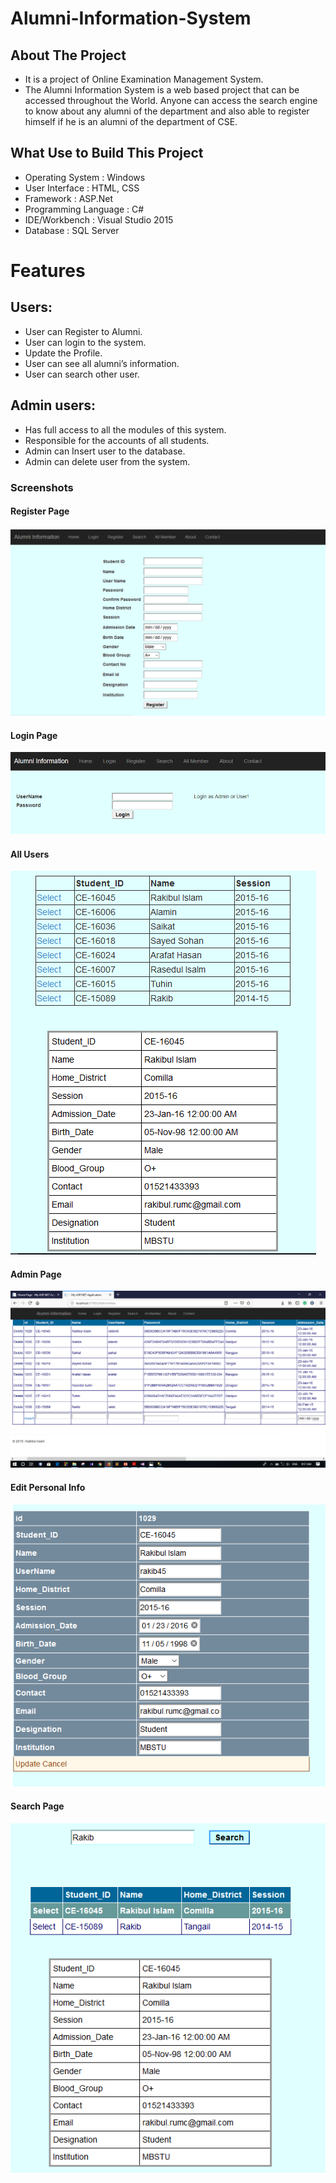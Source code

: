 # Alumni-Information-System

## About The Project
* It is a project of Online Examination Management System.
* The Alumni Information System is a web based project that can be accessed throughout the World.
Anyone can access the search engine to know about any alumni of the department and also able to register himself if he is an alumni of the department of CSE.

## What Use to Build This Project 
* Operating System      : Windows  
* User Interface        :  HTML, CSS
* Framework             :  ASP.Net
* Programming Language  :  C#
* IDE/Workbench         : Visual Studio 2015
* Database              : SQL Server


# Features

## Users:
*  User can Register to Alumni.
*  User can login to the system.
*  Update the Profile.
*  User can see all alumni’s information.
*  User can search other user.

## Admin users:

*  Has full access to all the modules of this system.
*  Responsible for the accounts of all students.
*  Admin can Insert user to the database.
*  Admin can delete user from the system.

### Screenshots


#### Register Page
![Register Page](Images/RegisterPage.PNG)

#### Login Page
![Login Page](Images/LoginPage.PNG)

#### All Users
![All Users](Images/AllInfo.PNG)

#### Admin Page
![Admin Page](Images/AdminPage.png)

#### Edit Personal Info
![Edit](Images/EditPage.png)

#### Search Page
![Search](Images/SearchPage.PNG)
